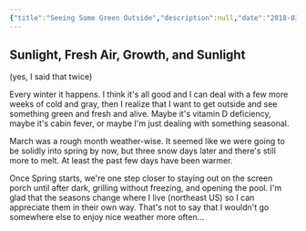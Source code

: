 ```yaml
---
{"title":"Seeing Some Green Outside","description":null,"date":"2018-03-29","tags":["nature","weather","outdoors"],"dg-publish":true,"created":"2018-03-29T11:38:42","updated":"2025-08-09T22:41:20-04:00","permalink":"/notes/2018/seeing-some-green-outside/","dgPassFrontmatter":true,"noteIcon":"3"}
---
```



## Sunlight, Fresh Air, Growth, and Sunlight

(yes, I said that twice)

Every winter it happens. I think it's all good and I can deal with a few more weeks of cold and gray, then I realize that I want to get outside and see something green and fresh and alive. Maybe it's vitamin D deficiency, maybe it's cabin fever, or maybe I'm just dealing with something seasonal.

March was a rough month weather-wise. It seemed like we were going to be solidly into spring by now, but three snow days later and there's still more to melt. At least the past few days have been warmer.

Once Spring starts, we're one step closer to staying out on the screen porch until after dark, grilling without freezing, and opening the pool. I'm glad that the seasons change where I live (northeast US) so I can appreciate them in their own way. That's not to say that I wouldn't go somewhere else to enjoy nice weather more often...
